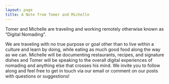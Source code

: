 ```yaml
---
layout: page
title: A Note from Tomer and Michelle
---
```

Tomer and Michelle are traveling and working remotely otherwise known as “Digital Nomading”. 

We are traveling with no true purpose or goal other than to live within a culture and learn by doing, while eating as much good food along the way as we can. Michelle will be documenting restaurants, recipes, and signature dishes and Tomer will be speaking to the overall digital experiences of nomading and anything else that crosses his mind. We invite you to follow along and feel free to get in touch via our email or comment on our posts with questions or suggestions!
